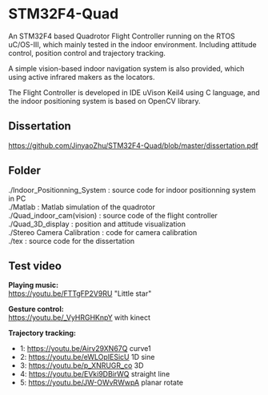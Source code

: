 # STM32F4-Quad
An STM32F4 based Quadrotor Flight Controller running on the RTOS uC/OS-III, which mainly tested in the indoor environment. Including attitude control, position control and trajectory tracking.

A simple vision-based indoor navigation system is also provided, which using active infrared makers as the locators.

The Flight Controller is developed in IDE uVison Keil4 using C language, and the indoor positioning system is based on OpenCV library.

## Dissertation  
https://github.com/JinyaoZhu/STM32F4-Quad/blob/master/dissertation.pdf

## Folder  
./Indoor_Positionning_System : source code for indoor positionning system in PC\
./Matlab : Matlab simulation of the quadrotor\
./Quad_indoor_cam(vision) : source code of the flight controller\
./Quad_3D_display : position and attitude visualization\
./Stereo Camera Calibration : code for camera calibration\
./tex : source code for the dissertation

## Test video
**Playing music:**  
https://youtu.be/FTTgFP2V9RU "Little star"

**Gesture control:**  
https://youtu.be/_VyHRGHKnpY with kinect

**Trajectory tracking:**
* 1: https://youtu.be/Airv29XN67Q curve1
* 2: https://youtu.be/eWLOpIESicU 1D sine
* 3: https://youtu.be/p_XNRUGR_co 3D 
* 4: https://youtu.be/EVki9DBirWQ straight line
* 5: https://youtu.be/JW-OWvRWwpA planar rotate
